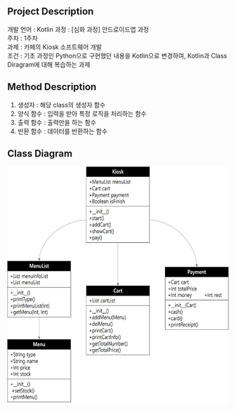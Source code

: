 ## Project Description

개발 언어 : Kotlin
과정 : [심화 과정] 안드로이드앱 과정  
주차 : 1주차  
과제 : 카페의 Kiosk 소프트웨어 개발  
조건 : 기초 과정인 Python으로 구현했던 내용을 Kotlin으로 변경하여, Kotlin과 Class Diragram에 대해 복습하는 과제  

## Method Description

1. 생성자 : 해당 class의 생성자 함수
2. 양식 함수 : 입력을 받아 특정 로직을 처리하는 함수
3. 출력 함수 : 출력만을 하는 함수
4. 반환 함수 : 데이터를 반환하는 함수

## Class Diagram

<p align="center"><img src="cd.jpg" width="617" height="540"></p>
